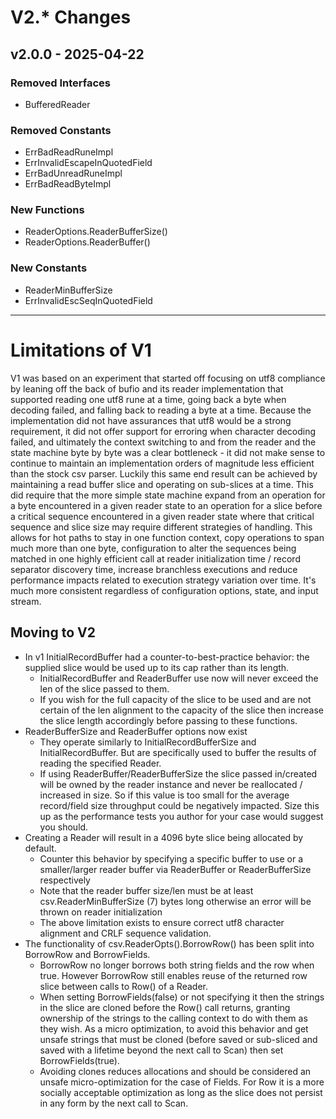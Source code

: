 # V2.* Changes

## v2.0.0 - 2025-04-22

### Removed Interfaces
- BufferedReader

### Removed Constants
- ErrBadReadRuneImpl
- ErrInvalidEscapeInQuotedField
- ErrBadUnreadRuneImpl
- ErrBadReadByteImpl

### New Functions
- ReaderOptions.ReaderBufferSize()
- ReaderOptions.ReaderBuffer()

### New Constants
- ReaderMinBufferSize
- ErrInvalidEscSeqInQuotedField

---

# Limitations of V1

V1 was based on an experiment that started off focusing on utf8 compliance by leaning off the back of bufio and its reader implementation that supported reading one utf8 rune at a time, going back a byte when decoding failed, and falling back to reading a byte at a time. Because the implementation did not have assurances that utf8 would be a strong requirement, it did not offer support for erroring when character decoding failed, and ultimately the context switching to and from the reader and the state machine byte by byte was a clear bottleneck - it did not make sense to continue to maintain an implementation orders of magnitude less efficient than the stock csv parser. Luckily this same end result can be achieved by maintaining a read buffer slice and operating on sub-slices at a time. This did require that the more simple state machine expand from an operation for a byte encountered in a given reader state to an operation for a slice before a critical sequence encountered in a given reader state where that critical sequence and slice size may require different strategies of handling. This allows for hot paths to stay in one function context, copy operations to span much more than one byte, configuration to alter the sequences being matched in one highly efficient call at reader initialization time / record separator discovery time, increase branchless executions and reduce performance impacts related to execution strategy variation over time. It's much more consistent regardless of configuration options, state, and input stream.

## Moving to V2

- In v1 InitialRecordBuffer had a counter-to-best-practice behavior: the supplied slice would be used up to its cap rather than its length.
  - InitialRecordBuffer and ReaderBuffer use now will never exceed the len of the slice passed to them.
  - If you wish for the full capacity of the slice to be used and are not certain of the len alignment to the capacity of the slice then increase the slice length accordingly before passing to these functions.
- ReaderBufferSize and ReaderBuffer options now exist
  - They operate similarly to InitialRecordBufferSize and InitialRecordBuffer. But are specifically used to buffer the results of reading the specified Reader.
  - If using ReaderBuffer/ReaderBufferSize the slice passed in/created will be owned by the reader instance and never be reallocated / increased in size. So if this value is too small for the average record/field size throughput could be negatively impacted. Size this up as the performance tests you author for your case would suggest you should.
- Creating a Reader will result in a 4096 byte slice being allocated by default.
  - Counter this behavior by specifying a specific buffer to use or a smaller/larger reader buffer via ReaderBuffer or ReaderBufferSize respectively
  - Note that the reader buffer size/len must be at least csv.ReaderMinBufferSize (7) bytes long otherwise an error will be thrown on reader initialization
  - The above limitation exists to ensure correct utf8 character alignment and CRLF sequence validation.
- The functionality of csv.ReaderOpts().BorrowRow() has been split into BorrowRow and BorrowFields.
  - BorrowRow no longer borrows both string fields and the row when true. However BorrowRow still enables reuse of the returned row slice between calls to Row() of a Reader.
  - When setting BorrowFields(false) or not specifying it then the strings in the slice are cloned before the Row() call returns, granting ownership of the strings to the calling context to do with them as they wish. As a micro optimization, to avoid this behavior and get unsafe strings that must be cloned (before saved or sub-sliced and saved with a lifetime beyond the next call to Scan) then set BorrowFields(true).
  - Avoiding clones reduces allocations and should be considered an unsafe micro-optimization for the case of Fields. For Row it is a more socially acceptable optimization as long as the slice does not persist in any form by the next call to Scan.
